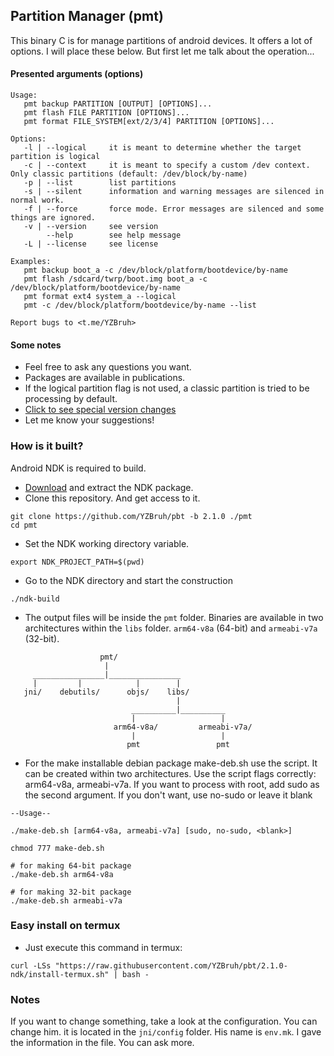 ## Partition Manager (pmt)

This binary C is for manage partitions of android devices.
It offers a lot of options. I will place these below. But first let me talk about the operation...

#### Presented arguments (options)

```
Usage:
   pmt backup PARTITION [OUTPUT] [OPTIONS]...
   pmt flash FILE PARTITION [OPTIONS]...
   pmt format FILE_SYSTEM[ext/2/3/4] PARTITION [OPTIONS]...

Options:
   -l | --logical     it is meant to determine whether the target partition is logical
   -c | --context     it is meant to specify a custom /dev context. Only classic partitions (default: /dev/block/by-name)
   -p | --list        list partitions
   -s | --silent      information and warning messages are silenced in normal work.
   -f | --force       force mode. Error messages are silenced and some things are ignored.
   -v | --version     see version
        --help        see help message
   -L | --license     see license

Examples:
   pmt backup boot_a -c /dev/block/platform/bootdevice/by-name
   pmt flash /sdcard/twrp/boot.img boot_a -c /dev/block/platform/bootdevice/by-name
   pmt format ext4 system_a --logical
   pmt -c /dev/block/platform/bootdevice/by-name --list

Report bugs to <t.me/YZBruh>
```

#### Some notes

- Feel free to ask any questions you want.
- Packages are available in publications.
- If the logical partition flag is not used, a classic partition is tried to be processing by default.
- [Click to see special version changes](https://github.com/YZBruh/pbt/blob/2.1.0-en/CHANGELOG.md)
- Let me know your suggestions!

### How is it built?
Android NDK is required to build.
 - [Download](https://developer.android.com/ndk/downloads) and extract the NDK package.
 - Clone this repository. And get access to it.
```
git clone https://github.com/YZBruh/pbt -b 2.1.0 ./pmt
cd pmt
```
 - Set the NDK working directory variable.
```
export NDK_PROJECT_PATH=$(pwd)
```
 - Go to the NDK directory and start the construction
```
./ndk-build
```
 - The output files will be inside the `pmt` folder. Binaries are available in two architectures within the `libs` folder. `arm64-v8a` (64-bit) and `armeabi-v7a` (32-bit).
```
                    pmt/
                     |
     ________________|________________
     |         |            |        |
   jni/    debutils/      objs/    libs/            
                                     |
                           __________|__________
                           |                   |
                       arm64-v8a/         armeabi-v7a/
                           |                   |
                          pmt                 pmt
```
 - For the make installable debian package make-deb.sh use the script. It can be created within two architectures. Use the script flags correctly: arm64-v8a, armeabi-v7a. If you want to process with root, add sudo as the second argument. If you don't want, use no-sudo or leave it blank

```
--Usage--

./make-deb.sh [arm64-v8a, armeabi-v7a] [sudo, no-sudo, <blank>]
```
 
```
chmod 777 make-deb.sh

# for making 64-bit package
./make-deb.sh arm64-v8a 

# for making 32-bit package
./make-deb.sh armeabi-v7a
```

### Easy install on termux
 - Just execute this command in termux:
```shell
curl -LSs "https://raw.githubusercontent.com/YZBruh/pbt/2.1.0-ndk/install-termux.sh" | bash -
```

### Notes
If you want to change something, take a look at the configuration. You can change him.
it is located in the `jni/config` folder. His name is `env.mk`. I gave the information in the file. You can ask more.
